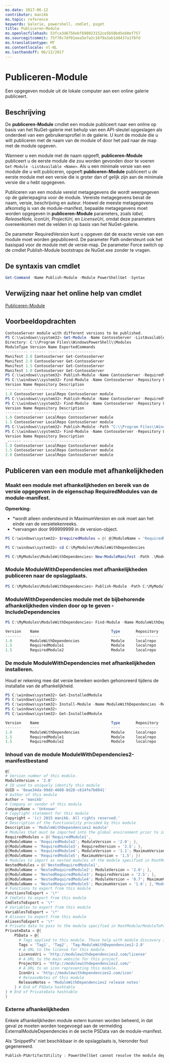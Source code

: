 ```yaml
---
ms.date: 2017-06-12
contributor: manikb
ms.topic: reference
keywords: Galerie, powershell, cmdlet, psget
title: Publiceren-Module
ms.openlocfilehash: 53fca3d6756ebf698023152ce5b58b45eb0ef757
ms.sourcegitcommit: 75f70c7df01eea5e7a2c16f9a3ab1dd437a1f8fd
ms.translationtype: MT
ms.contentlocale: nl-NL
ms.lasthandoff: 06/12/2017
---
```

# <a name="publish-module"></a>Publiceren-Module

Een opgegeven module uit de lokale computer aan een online galerie publiceert.

## <a name="description"></a>Beschrijving

De **publiceren-Module** cmdlet een module publiceert naar een online op basis van het NuGet-galerie met behulp van een API-sleutel opgeslagen als onderdeel van een gebruikersprofiel in de galerie. U kunt de module die u wilt publiceren met de naam van de module of door het pad naar de map met de module opgeven.

Wanneer u een module met de naam opgeeft, **publiceren-Module** publiceert u de eerste module die zou worden gevonden door te voeren `Get-Module -ListAvailable <Name>`. Als u een minimale versie van een module die u wilt publiceren, opgeeft **publiceren-Module** publiceert u de eerste module met een versie die is groter dan of gelijk zijn aan de minimale versie die u hebt opgegeven.

Publiceren van een module vereist metagegevens die wordt weergegeven op de galeriepagina voor de module. Vereiste metagegevens bevat de naam, versie, beschrijving en auteur. Hoewel de meeste metagegevens afkomstig is van de module-manifest, bepaalde metagegevens moet worden opgegeven in **publiceren-Module** parameters, zoals *label, ReleaseNote, IconUri, ProjectUri,* en  *LicenseUri*, omdat deze parameters overeenkomen met de velden in op basis van het NuGet-galerie.

De parameter RequiredVersion kunt u opgeven dat de exacte versie van een module moet worden gepubliceerd.
De parameter Path ondersteunt ook het basispad voor de module met de versie-map.
De parameter Force switch op de cmdlet Publish-Module bootstraps de NuGet.exe zonder te vragen.

## <a name="cmdlet-syntax"></a>De syntaxis van cmdlet
```powershell
Get-Command -Name Publish-Module -Module PowerShellGet -Syntax
```

## <a name="cmdlet-online-help-reference"></a>Verwijzing naar het online help van cmdlet

[Publiceren-Module](http://go.microsoft.com/fwlink/?LinkID=398575)

## <a name="example-commands"></a>Voorbeeldopdrachten

```powershell
ContosoServer module with different versions to be published.
PS C:\\windows\\system32> Get-Module -Name ContosoServer -ListAvailable
Directory: C:\\Program Files\\WindowsPowerShell\\Modules
ModuleType Version Name ExportedCommands
---------- ------- ---- ----------------
Manifest 2.8 ContosoServer Get-ContosoServer
Manifest 2.0 ContosoServer Get-ContosoServer
Manifest 1.5 ContosoServer Get-ContosoServer
Manifest 1.0 ContosoServer Get-ContosoServer
PS C:\\windows\\system32> Publish-Module -Name ContosoServer -RequiredVersion 1.0 -Repository LocalRepo -NuGetApiKey Local-Repo-NuGet-ApiKey
PS C:\\windows\\system32> Find-Module -Name ContosoServer -Repository LocalRepo
Version Name Repository Description
------- ---- ---------- -----------
1.0 ContosoServer LocalRepo ContosoServer module
PS C:\\windows\\system32> Publish-Module -Name ContosoServer -RequiredVersion 1.5 -Repository LocalRepo -NuGetApiKey Local-Repo-NuGet-ApiKey
PS C:\\windows\\system32> Find-Module -Name ContosoServer -Repository LocalRepo
Version Name Repository Description
------- ---- ---------- -----------
1.0 ContosoServer LocalRepo ContosoServer module
1.5 ContosoServer LocalRepo ContosoServer module
PS C:\\windows\\system32> Publish-Module -Path "C:\\Program Files\\WindowsPowerShell\\Modules\\ContosoServer\\2.0" -Repository LocalRepo -NuGetApiKey Local-Repo-NuGet-ApiKey
PS C:\\windows\\system32> Find-Module -Name ContosoServer -Repository LocalRepo
Version Name Repository Description
_------ ---- ---------- -----------
1.0 ContosoServer LocalRepo ContosoServer module
1.5 ContosoServer LocalRepo ContosoServer module
2.0 ContosoServer LocalRepo ContosoServer module
```

## <a name="publishing-a-module-with-dependencies"></a>Publiceren van een module met afhankelijkheden

### <a name="create-a-module-with-dependencies-and-version-range-specified-in-requiredmodules-property-of-its-module-manifest"></a>Maakt een module met afhankelijkheden en bereik van de versie opgegeven in de eigenschap RequiredModules van de module-manifest.

**Opmerking:**
  - \*wordt alleen ondersteund in MaximumVersion en ook moet aan het einde van de versietekenreeks. 
  - \*vervangen door 999999999 in de version-object.

```powershell
PS C:\windows\system32> $requiredModules = @( @{ModuleName = 'RequiredModule1'; ModuleVersion = '0.1'; MaximumVersion = '1.9'; }, @{ModuleName = 'RequiredModule2'; MaximumVersion = '1.*'; })

PS C:\windows\system32> cd C:\MyModules\ModuleWithDependencies

PS C:\MyModules\ModuleWithDependencies> New-ModuleManifest -Path .\ModuleWithDependencies.psd1 -ModuleVersion 1.0 -RequiredModules $requiredModules -Description 'ModuleWithDependencies demo module'
```

### <a name="publish-modulewithdependencies-module-with-dependencies-to-the-repository"></a>Module ModuleWithDependencies met afhankelijkheden publiceren naar de opslagplaats.

```powershell
PS C:\MyModules\ModuleWithDependencies> Publish-Module -Path C:\MyModules\ModuleWithDependencies -Repository LocalRepo
```

### <a name="find-modulewithdependencies-module-with-its-dependencies-by-specifying--includedependencies"></a>ModuleWithDependencies module met de bijbehorende afhankelijkheden vinden door op te geven - IncludeDependencies

```powershell
PS C:\MyModules\ModuleWithDependencies> Find-Module -Name ModuleWithDependencies -Repository LocalRepo -IncludeDependencies

Version    Name                                Type       Repository           Description
-------    ----                                ----       ----------           -----------
1.0        ModuleWithDependencies              Module     localrepo            ModuleWithDependencies demo module
1.5        RequiredModule1                     Module     localrepo            RequiredModule1 module
1.5        RequiredModule2                     Module     localrepo            RequiredModule2 module
```

### <a name="install-the-modulewithdependencies-module-with-dependencies"></a>De module ModuleWithDependencies met afhankelijkheden installeren.
Houd er rekening mee dat versie bereiken worden gehonoreerd tijdens de installatie van de afhankelijkheid.

```powershell
PS C:\windows\system32> Get-InstalledModule
PS C:\windows\system32>
PS C:\windows\system32> Install-Module -Name ModuleWithDependencies -Repository LocalRepo
PS C:\windows\system32>
PS C:\windows\system32> Get-InstalledModule

Version    Name                                Type       Repository           Description
-------    ----                                ----       ----------           -----------
1.0        ModuleWithDependencies              Module     localrepo            ModuleWithDependencies demo module
1.5        RequiredModule1                     Module     localrepo            RequiredModule1 module
1.5        RequiredModule2                     Module     localrepo            RequiredModule2 module
```

### <a name="contents-of-modulewithdependencies2-module-manifest-file"></a>Inhoud van de module ModuleWithDependencies2-manifestbestand

```powershell
@{
# Version number of this module.
ModuleVersion = '2.0'
# ID used to uniquely identify this module
GUID = '0eae34da-99dd-4608-8d28-c614fe7b0841'
# Author of this module
Author = 'manikb'
# Company or vendor of this module
CompanyName = 'Unknown'
# Copyright statement for this module
Copyright = '(c) 2015 manikb. All rights reserved.'
# Description of the functionality provided by this module
Description = 'ModuleWithDependencies2 module'
# Modules that must be imported into the global environment prior to importing this module
RequiredModules = @('RequiredModule1',
@{ModuleName = 'RequiredModule2'; ModuleVersion = '2.0'; },
@{ModuleName = 'RequiredModule3'; RequiredVersion = '2.5'; },
@{ModuleName = 'RequiredModule4'; ModuleVersion = '1.1'; MaximumVersion = '2.0'; },
@{ModuleName = 'RequiredModule5'; MaximumVersion = '1.5'; })
# Modules to import as nested modules of the module specified in RootModule/ModuleToProcess
NestedModules = @('NestedRequiredModule1',
@{ModuleName = 'NestedRequiredModule2'; ModuleVersion = '2.0'; },
@{ModuleName = 'NestedRequiredModule3'; RequiredVersion = '2.5'; },
@{ModuleName = 'NestedRequiredModule4'; ModuleVersion = '0.7'; MaximumVersion = '2.4'; },
@{ModuleName = 'NestedRequiredModule5'; MaximumVersion = '1.6'; },'ModuleWithDependencies2.psm1')
# Functions to export from this module
FunctionsToExport = '\*'
# Cmdlets to export from this module
CmdletsToExport = '\*'
# Variables to export from this module
VariablesToExport = '\*'
# Aliases to export from this module
AliasesToExport = '\*'
# Private data to pass to the module specified in RootModule/ModuleToProcess. This may also contain a PSData hashtable with additional module metadata used by PowerShell.
PrivateData = @{
    PSData = @{
      # Tags applied to this module. These help with module discovery in online galleries.
      Tags = 'Tag1', 'Tag2', 'Tag-ModuleWithDependencies2-2.0'
      # A URL to the license for this module.
      LicenseUri = 'http://modulewithdependencies2.com/license'
      # A URL to the main website for this project.
      ProjectUri = 'http://modulewithdependencies2.com/'
      # A URL to an icon representing this module.
      IconUri = 'http://modulewithdependencies2.com/icon'
      # ReleaseNotes of this module
      ReleaseNotes = 'ModuleWithDependencies2 release notes'
    } # End of PSData hashtable
} # End of PrivateData hashtable
}
```


### <a name="external-dependencies"></a>Externe afhankelijkheden
Enkele afhankelijkheden module extern kunnen worden beheerd, in dat geval ze moeten worden toegevoegd aan de vermelding ExternalModuleDependencies in de sectie PSData van de module-manifest.

Als 'SnippetPx' niet beschikbaar in de opslagplaats is, hieronder fout gegenereerd.
```powershell
Publish-PSArtifactUtility : PowerShellGet cannot resolve the module dependency 'SnippetPx' of the module 'TypePx' on the repository 'LocalRepo'. Verify that the dependent module 'SnippetPx' is available in the repository 'LocalRepo'. If this dependent 'SnippetPx' is managed externally, add it to the ExternalModuleDependencies entry in the PSData section of the module manifest.
```

